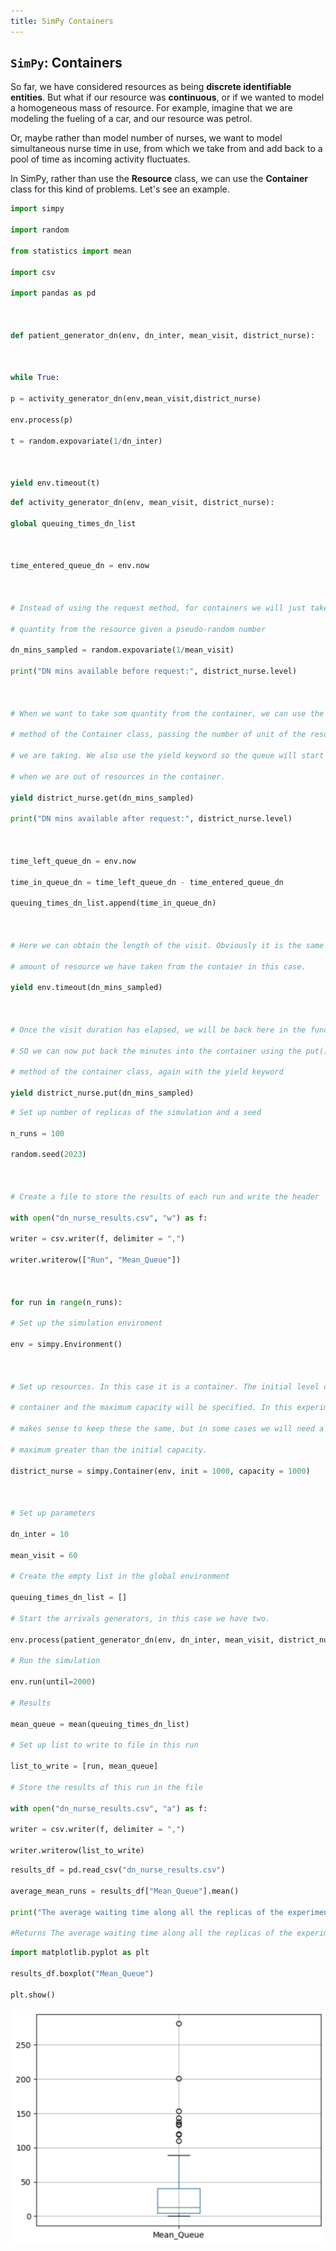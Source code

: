 ```yaml
---
title: SimPy Containers
---
```


## `SimPy`: Containers
So far, we have considered resources as being **discrete identifiable entities**. But what if our resource was **continuous**, or if we wanted to model a homogeneous mass of resource. For example, imagine that we are modeling the fueling of a car, and our resource was petrol.

Or, maybe rather than model number of nurses, we want to model simultaneous nurse time in use, from which we take from and add back to a pool of time as incoming activity fluctuates.

In SimPy, rather than use the **Resource** class, we can use the **Container** class for this kind of problems. Let's see an example.

```python
import simpy

import random

from statistics import mean

import csv

import pandas as pd

  

def patient_generator_dn(env, dn_inter, mean_visit, district_nurse):

  

while True:

p = activity_generator_dn(env,mean_visit,district_nurse)

env.process(p)

t = random.expovariate(1/dn_inter)

  

yield env.timeout(t)
```

```python
def activity_generator_dn(env, mean_visit, district_nurse):

global queuing_times_dn_list

  

time_entered_queue_dn = env.now

  

# Instead of using the request method, for containers we will just take the

# quantity from the resource given a pseudo-random number

dn_mins_sampled = random.expovariate(1/mean_visit)

print("DN mins available before request:", district_nurse.level)

  

# When we want to take som quantity from the container, we can use the get()

# method of the Container class, passing the number of unit of the resource

# we are taking. We also use the yield keyword so the queue will start

# when we are out of resources in the container.

yield district_nurse.get(dn_mins_sampled)

print("DN mins available after request:", district_nurse.level)

  

time_left_queue_dn = env.now

time_in_queue_dn = time_left_queue_dn - time_entered_queue_dn

queuing_times_dn_list.append(time_in_queue_dn)

  

# Here we can obtain the length of the visit. Obviously it is the same as the

# amount of resource we have taken from the contaier in this case.

yield env.timeout(dn_mins_sampled)

  

# Once the visit duration has elapsed, we will be back here in the function.

# SO we can now put back the minutes into the container using the put()

# method of the container class, again with the yield keyword

yield district_nurse.put(dn_mins_sampled)
```

```python
# Set up number of replicas of the simulation and a seed

n_runs = 100

random.seed(2023)

  

# Create a file to store the results of each run and write the header

with open("dn_nurse_results.csv", "w") as f:

writer = csv.writer(f, delimiter = ",")

writer.writerow(["Run", "Mean_Queue"])

  

for run in range(n_runs):

# Set up the simulation enviroment

env = simpy.Environment()

  

# Set up resources. In this case it is a container. The initial level of the

# container and the maximum capacity will be specified. In this experiment

# makes sense to keep these the same, but in some cases we will need a

# maximum greater than the initial capacity.

district_nurse = simpy.Container(env, init = 1000, capacity = 1000)

  

# Set up parameters

dn_inter = 10

mean_visit = 60

# Create the empty list in the global environment

queuing_times_dn_list = []

# Start the arrivals generators, in this case we have two.

env.process(patient_generator_dn(env, dn_inter, mean_visit, district_nurse))

# Run the simulation

env.run(until=2000)

# Results

mean_queue = mean(queuing_times_dn_list)

# Set up list to write to file in this run

list_to_write = [run, mean_queue]

# Store the results of this run in the file

with open("dn_nurse_results.csv", "a") as f:

writer = csv.writer(f, delimiter = ",")

writer.writerow(list_to_write)
```

```python
results_df = pd.read_csv("dn_nurse_results.csv")

average_mean_runs = results_df["Mean_Queue"].mean()

print("The average waiting time along all the replicas of the experiment is of", average_mean_runs, "minutes")

#Returns The average waiting time along all the replicas of the experiment is of 33.58504766342208 minutes
```

```python
import matplotlib.pyplot as plt

results_df.boxplot("Mean_Queue")

plt.show()
```
![](../attachments/screenshot-2024-02-28-at-122828.png)